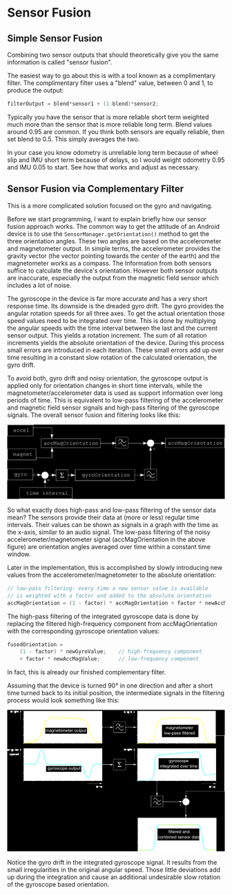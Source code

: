 # Sensor Fusion

## Simple Sensor Fusion

Combining two sensor outputs that should theoretically give you the same
information is called "sensor fusion".

The easiest way to go about this is with a tool known as a complimentary
filter. The complimentary filter uses a "blend" value, between 0 and 1,
to produce the output:

```java
filterOutput = blend*sensor1 + (1-blend)*sensor2;
```

Typically you have the sensor that is more reliable short term weighted
much more than the sensor that is more reliable long term. Blend values
around 0.95 are common. If you think both sensors are equally reliable,
then set blend to 0.5. This simply averages the two.

In your case you know odometry is unreliable long term because of wheel
slip and IMU short term because of delays, so I would weight odometry
0.95 and IMU 0.05 to start. See how that works and adjust as necessary.

## Sensor Fusion via Complementary Filter

This is a more complicated solution focused on the gyro and navigating.

Before we start programming, I want to explain briefly how our sensor
fusion approach works. The common way to get the attitude of an Android
device is to use the `SensorManager.getOrientation()` method to get the
three orientation angles. These two angles are based on the
accelerometer and magnetometer output. In simple terms, the
accelerometer provides the gravity vector (the vector pointing towards
the center of the earth) and the magnetometer works as a compass. The
Information from both sensors suffice to calculate the device's
orientation. However both sensor outputs are inaccurate, especially the
output from the magnetic field sensor which includes a lot of noise.

The gyroscope in the device is far more accurate and has a very short
response time. Its downside is the dreaded gyro drift. The gyro provides
the angular rotation speeds for all three axes. To get the actual
orientation those speed values need to be integrated over time. This is
done by multiplying the angular speeds with the time interval between
the last and the current sensor output. This yields a rotation
increment. The sum of all rotation increments yields the absolute
orientation of the device. During this process small errors are
introduced in each iteration. These small errors add up over time
resulting in a constant slow rotation of the calculated orientation, the
gyro drift.

To avoid both, gyro drift and noisy orientation, the gyroscope output is
applied only for orientation changes in short time intervals, while the
magnetometer/accelerometer data is used as support information over long
periods of time. This is equivalent to low-pass filtering of the
accelerometer and magnetic field sensor signals and high-pass filtering
of the gyroscope signals. The overall sensor fusion and filtering looks
like this:

![](sensor_fusion.png)

So what exactly does high-pass and low-pass filtering of the sensor data
mean? The sensors provide their data at (more or less) regular time
intervals. Their values can be shown as signals in a graph with the time
as the x-axis, similar to an audio signal. The low-pass filtering of the
noisy accelerometer/magnetometer signal (accMagOrientation in the above
figure) are orientation angles averaged over time within a constant time
window.

Later in the implementation, this is accomplished by slowly introducing
new values from the accelerometer/magnetometer to the absolute
orientation:

```java
// low-pass filtering: every time a new sensor value is available
// is weighted with a factor and added to the absolute orientation
accMagOrientation = (1 - factor) * accMagOrientation + factor * newAccMagValue;
```

The high-pass filtering of the integrated gyroscope data is done by
replacing the filtered high-frequency component from accMagOrientation
with the corresponding gyroscope orientation values:

```java
fusedOrientation =
    (1 - factor) * newGyroValue;    // high-frequency component
    + factor * newAccMagValue;      // low-frequency component
```

In fact, this is already our finished complementary filter.

Assuming that the device is turned 90° in one direction and after a
short time turned back to its initial position, the intermediate signals
in the filtering process would look something like this:

![sensor_data](sensor_data.png)

Notice the gyro drift in the integrated gyroscope signal. It results
from the small irregularities in the original angular speed. Those
little deviations add up during the integration and cause an additional
undesirable slow rotation of the gyroscope based orientation.

